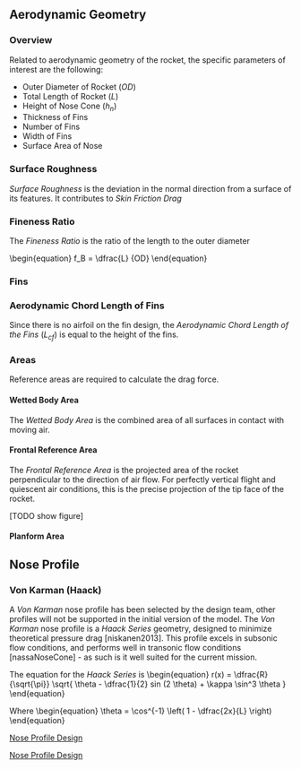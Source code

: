 ## Aerodynamic Geometry

### Overview

Related to aerodynamic geometry of the rocket, the specific parameters of interest are the following:

- Outer Diameter of Rocket (*OD*)
- Total Length of Rocket (*L*) 
- Height of Nose Cone ($h_n$)
- Thickness of Fins
- Number of Fins
- Width of Fins
- Surface Area of Nose

### Surface Roughness

*Surface Roughness* is the deviation in the normal direction from a surface of its features. It contributes to *Skin Friction Drag* 

### Fineness Ratio

The *Fineness Ratio* is the ratio of the length to the outer diameter

\begin{equation} 
f_B = \dfrac{L} {OD}
\end{equation}

### Fins

### Aerodynamic Chord Length of Fins

Since there is no airfoil on the fin design, the *Aerodynamic Chord Length of the Fins* ($L_{cf}$) is equal to the height of the fins. 

### Areas

Reference areas are required to calculate the drag force.

#### Wetted Body Area

The *Wetted Body Area* is the combined area of all surfaces in contact with moving air. 

[Fluids e-book (TODO find better)]:(https://ecourses.ou.edu/cgi-bin/eBook.cgi?doc=&topic=fl&chap_sec=09.1&page=theory)

#### Frontal Reference Area

The *Frontal Reference Area* is the projected area of the rocket perpendicular to the direction of air flow. For perfectly vertical flight and quiescent air conditions, this is the precise projection of the tip face of the rocket.

[TODO show figure]

#### Planform Area

## Nose Profile

### Von Karman (Haack)

A *Von Karman* nose profile has been selected by the design team, other profiles will not be supported in the initial version of the model.
The *Von Karman* nose profile is a *Haack Series* geometry, designed to minimize theoretical pressure drag [niskanen2013]. 
This profile excels in subsonic flow conditions, and performs well in transonic flow conditions [nassaNoseCone] - as such is it well suited for the current mission.

The equation for the *Haack Series* is 
\begin{equation}
r(x) = \dfrac{R}{\sqrt{\pi}} \sqrt{ \theta - \dfrac{1}{2} sin (2 \theta) + \kappa \sin^3 \theta }
\end{equation}

Where 
\begin{equation}
\theta = \cos^{-1} \left( 1 - \dfrac{2x}{L} \right)
\end{equation}

[Nose Profile Design](http://rimworld.com/nassarocketry/fabrication/nosecones/design.html)

[Nose Profile Design](https://en.wikipedia.org/wiki/Nose_cone_design#Von_K.C3.A1rm.C3.A1n)
